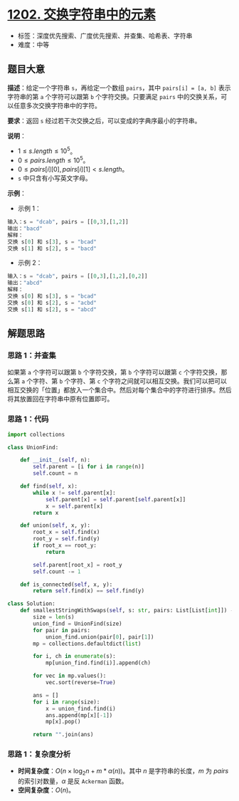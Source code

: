 # [1202. 交换字符串中的元素](https://leetcode.cn/problems/smallest-string-with-swaps/)

- 标签：深度优先搜索、广度优先搜索、并查集、哈希表、字符串
- 难度：中等

## 题目大意

**描述**：给定一个字符串 `s`，再给定一个数组 `pairs`，其中 `pairs[i] = [a, b]` 表示字符串的第 `a` 个字符可以跟第 `b` 个字符交换。只要满足 `pairs` 中的交换关系，可以任意多次交换字符串中的字符。

**要求**：返回 `s` 经过若干次交换之后，可以变成的字典序最小的字符串。

**说明**：

- $1 \le s.length \le 10^5$。
- $0 \le pairs.length \le 10^5$。
- $0 \le pairs[i][0], pairs[i][1] < s.length$。
- `s` 中只含有小写英文字母。

**示例**：

- 示例 1：

```python
输入：s = "dcab", pairs = [[0,3],[1,2]]
输出："bacd"
解释： 
交换 s[0] 和 s[3], s = "bcad"
交换 s[1] 和 s[2], s = "bacd"
```

- 示例 2：

```python
输入：s = "dcab", pairs = [[0,3],[1,2],[0,2]]
输出："abcd"
解释：
交换 s[0] 和 s[3], s = "bcad"
交换 s[0] 和 s[2], s = "acbd"
交换 s[1] 和 s[2], s = "abcd"
```

## 解题思路

### 思路 1：并查集

如果第 `a` 个字符可以跟第 `b` 个字符交换，第 `b` 个字符可以跟第 `c` 个字符交换，那么第 `a` 个字符、第 `b` 个字符、第 `c` 个字符之间就可以相互交换。我们可以把可以相互交换的「位置」都放入一个集合中。然后对每个集合中的字符进行排序。然后将其放置回在字符串中原有位置即可。

### 思路 1：代码

```python
import collections

class UnionFind:

    def __init__(self, n):
        self.parent = [i for i in range(n)]
        self.count = n

    def find(self, x):
        while x != self.parent[x]:
            self.parent[x] = self.parent[self.parent[x]]
            x = self.parent[x]
        return x

    def union(self, x, y):
        root_x = self.find(x)
        root_y = self.find(y)
        if root_x == root_y:
            return

        self.parent[root_x] = root_y
        self.count -= 1

    def is_connected(self, x, y):
        return self.find(x) == self.find(y)

class Solution:
    def smallestStringWithSwaps(self, s: str, pairs: List[List[int]]) -> str:
        size = len(s)
        union_find = UnionFind(size)
        for pair in pairs:
            union_find.union(pair[0], pair[1])
        mp = collections.defaultdict(list)

        for i, ch in enumerate(s):
            mp[union_find.find(i)].append(ch)

        for vec in mp.values():
            vec.sort(reverse=True)

        ans = []
        for i in range(size):
            x = union_find.find(i)
            ans.append(mp[x][-1])
            mp[x].pop()

        return "".join(ans)
```

### 思路 1：复杂度分析

- **时间复杂度**：$O(n \times \log_2 n + m * \alpha(n))$。其中 $n$ 是字符串的长度，$m$ 为 $pairs$ 的索引对数量，$\alpha$ 是反 `Ackerman` 函数。
- **空间复杂度**：$O(n)$。
